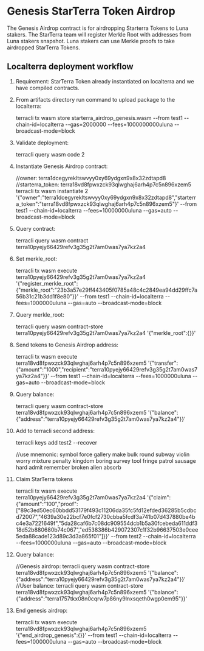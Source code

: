 # Genesis StarTerra Token Airdrop

The Genesis Airdrop contract is for airdropping Starterra Tokens to Luna stakers.
The StarTerra team will register Merkle Root with addresses from Luna stakers
snapshot. Luna stakers can use Merkle proofs to take airdropped StarTerra Tokens.


## Localterra deployment workflow
1) Requirement: StarTerra Token already instantiated on localterra and we have compiled contracts.

2) From artifacts directory run command to upload package to the localterra:


    terracli tx wasm store starterra_airdrop_genesis.wasm --from test1 --chain-id=localterra --gas=2000000 --fees=1000000000uluna --broadcast-mode=block

3) Validate deployment:


    terracli query wasm code 2

4) Instantiate Genesis Airdrop contract:


    //owner: terra1dcegyrekltswvyy0xy69ydgxn9x8x32zdtapd8
    //starterra_token: terra18vd8fpwxzck93qlwghaj6arh4p7c5n896xzem5
    terracli tx wasm instantiate 2 '{"owner":"terra1dcegyrekltswvyy0xy69ydgxn9x8x32zdtapd8","starterra_token":"terra18vd8fpwxzck93qlwghaj6arh4p7c5n896xzem5"}' --from test1 --chain-id=localterra --fees=10000000uluna --gas=auto --broadcast-mode=block

5) Query contract:


    terracli query wasm contract terra10pyejy66429refv3g35g2t7am0was7ya7kz2a4

6) Set merkle_root:


    terracli tx wasm execute terra10pyejy66429refv3g35g2t7am0was7ya7kz2a4 '{"register_merkle_root":{"merkle_root":"23b3a57e29ff443405f0785a48c4c2849ea94dd29ffc7a56b31c21b3dd1f8e80"}}' --from test1 --chain-id=localterra --fees=1000000uluna --gas=auto --broadcast-mode=block


7) Query merkle_root:


    terracli query wasm contract-store terra10pyejy66429refv3g35g2t7am0was7ya7kz2a4 '{"merkle_root":{}}'


8) Send tokens to Genesis Airdrop address:


    terracli tx wasm execute terra18vd8fpwxzck93qlwghaj6arh4p7c5n896xzem5 '{"transfer":{"amount":"1000","recipient":"terra10pyejy66429refv3g35g2t7am0was7ya7kz2a4"}}' --from test1 --chain-id=localterra --fees=1000000uluna --gas=auto --broadcast-mode=block

9) Query balance:


    terracli query wasm contract-store terra18vd8fpwxzck93qlwghaj6arh4p7c5n896xzem5 '{"balance":{"address":"terra10pyejy66429refv3g35g2t7am0was7ya7kz2a4"}}'

10) Add to terracli second address:


    terracli keys add test2 --recover

    //use mnemonic:
    symbol force gallery make bulk round subway violin worry mixture penalty kingdom boring survey tool fringe patrol sausage hard admit remember broken alien absorb


11) Claim StarTerra tokens


    terracli tx wasm execute terra10pyejy66429refv3g35g2t7am0was7ya7kz2a4 '{"claim":{"amount":"100","proof":["89c3ed50ec60bbdd53179f493c11206da35fc5fd12efded36285b5cdbcd72007","4639a30e22bcf7e0fcf2730cbba5fcdf3a741b07d437880be4bc4e3a7221649f","5da28caf6b7c08dc909554dcb1b5a30fcebeda611ddf318d52b880680b74c067","ed538386b429072307c1f32b96637503e0cee5eda88cade123d89c3d3a865f01"]}}' --from test2 --chain-id=localterra --fees=1000000uluna --gas=auto --broadcast-mode=block


12) Query balance:


    //Genesis airdrop:
    terracli query wasm contract-store terra18vd8fpwxzck93qlwghaj6arh4p7c5n896xzem5 '{"balance":{"address":"terra10pyejy66429refv3g35g2t7am0was7ya7kz2a4"}}'
    //User balance:
    terracli query wasm contract-store terra18vd8fpwxzck93qlwghaj6arh4p7c5n896xzem5 '{"balance":{"address":"terra1757tkx08n0cqrw7p86ny9lnxsqeth0wgp0em95"}}'

13) End genesis airdrop:


    terracli tx wasm execute terra18vd8fpwxzck93qlwghaj6arh4p7c5n896xzem5 '{"end_airdrop_genesis":{}}' --from test1 --chain-id=localterra --fees=1000000uluna --gas=auto --broadcast-mode=block
